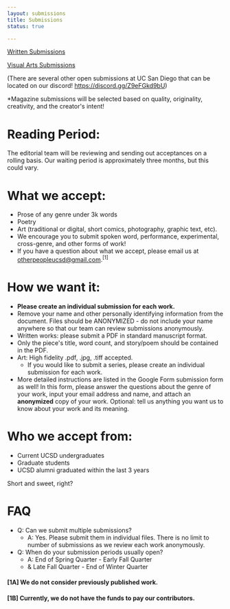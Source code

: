 ```yaml
---
layout: submissions
title: Submissions
status: true

---
```


[Written Submissions](https://docs.google.com/forms/d/e/1FAIpQLSfEQZ1kqsKQULPjS_xTCzi_6UmKO8HmmgU8EgeSdPRgZ8HFbQ/viewform?usp=sf_link)

[Visual Arts Submissions](https://docs.google.com/forms/d/e/1FAIpQLSf31QF97LOK5PYwRtKhlYOK-SjeUu1_c4pHpnpMXf-gFfOHww/viewform?usp=sf_link)

(There are several other open submissions at UC San Diego that can be located on our discord! <a href="https://discord.gg/Z9eFGkd9bU" rel="noreferer noopener">https://discord.gg/Z9eFGkd9bU</a>)

*Magazine submissions will be selected based on quality, originality, creativity, and the creator's intent!

# Reading Period:

The editorial team will be reviewing and sending out acceptances on a rolling basis. Our waiting period is approximately three months, but this could vary.

# ‍What we accept:

* Prose of any genre under 3k words
* Poetry
* Art (traditional or digital, short comics, photography, graphic text, etc). ‍
* We encourage you to submit spoken word, performance, experimental, cross-genre, and other forms of work! 
* If you have a question about what we accept, please email us at otherpeopleucsd@gmail.com.<sup>\[1\]</sup>

# How we want it:
* **Please create an individual submission for each work.** 
* Remove your name and other personally identifying information from the document. Files should be ANONYMIZED - do not include your name anywhere so that our team can review submissions anonymously.
* Written works: please submit a PDF in standard manuscript format.
* Only the piece's title, word count, and story/poem should be contained in the PDF.
* Art: High fidelity .pdf, .jpg, .tiff accepted.
  * If you would like to submit a series, please create an individual submission for each work.
* More detailed instructions are listed in the Google Form submission form as well! In this form, please answer the questions about the genre of your work, input your email address and name, and attach an **anonymized** copy of your work. Optional: tell us anything you want us to know about your work and its meaning.

# Who we accept from:

* Current UCSD undergraduates
* Graduate students
* UCSD alumni graduated within the last 3 years‍

Short and sweet, right?

# FAQ
- Q: Can we submit multiple submissions?
  - A: Yes. Please submit them in individual files. There is no limit to number of submissions as we review each work anonymously.
- Q: When do your submission periods usually open?
  - A: End of Spring Quarter - Early Fall Quarter
  - & Late Fall Quarter - End of Winter Quarter
 
#### \[1A\] We do not consider previously published work.
#### \[1B\] Currently, we do not have the funds to pay our contributors.
<br />
